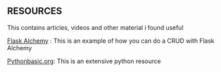 ## RESOURCES
This contains articles, videos and other material i found useful

[Flask Alchemy](https://pythonbasics.org/flask-sqlalchemy/) : This is an example of how you can do a CRUD with Flask Alchemy

[Pythonbasic.org](https://pythonbasics.org/): This is an extensive python resource
